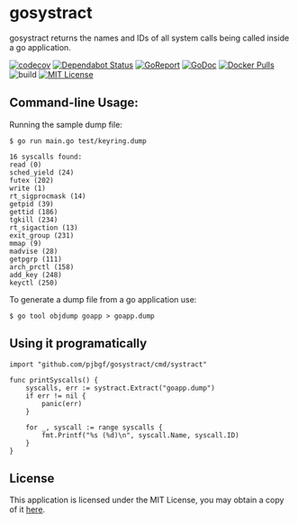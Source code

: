 # gosystract
gosystract returns the names and IDs of all system calls being called inside a go application.

[![codecov](https://codecov.io/gh/pjbgf/gosystract/branch/master/graph/badge.svg?token=v9BeEO6F0S)](https://codecov.io/gh/pjbgf/gosystract)
[![Dependabot Status](https://api.dependabot.com/badges/status?host=github&repo=pjbgf/gosystract)](https://dependabot.com)
[![GoReport](https://goreportcard.com/badge/github.com/pjbgf/gosystract)](https://goreportcard.com/badge/github.com/pjbgf/gosystract)
[![GoDoc](https://godoc.org/github.com/pjbgf/gosystract?status.svg)](https://godoc.org/github.com/pjbgf/gosystract)
[![Docker Pulls](https://img.shields.io/docker/pulls/paulinhu/gosystract.svg)](https://hub.docker.com/r/paulinhu/gosystract/tags)
![build](https://github.com/pjbgf/gosystract/workflows/go/badge.svg)
[![MIT License](https://img.shields.io/badge/license-MIT-blue.svg)](http://choosealicense.com/licenses/mit/)


## Command-line Usage:

Running the sample dump file:
```console
$ go run main.go test/keyring.dump

16 syscalls found:
read (0)
sched_yield (24)
futex (202)
write (1)
rt_sigprocmask (14)
getpid (39)
gettid (186)
tgkill (234)
rt_sigaction (13)
exit_group (231)
mmap (9)
madvise (28)
getpgrp (111)
arch_prctl (158)
add_key (248)
keyctl (250)
```

To generate a dump file from a go application use: 
```console
$ go tool objdump goapp > goapp.dump
```

## Using it programatically

```golang
import "github.com/pjbgf/gosystract/cmd/systract"

func printSyscalls() {
	syscalls, err := systract.Extract("goapp.dump")
	if err != nil {
		panic(err)
	}

    for _, syscall := range syscalls {
        fmt.Printf("%s (%d)\n", syscall.Name, syscall.ID)
    }
}
```

## License

This application is licensed under the MIT License, you may obtain a copy of it [here](LICENSE).